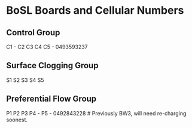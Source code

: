# BoSL Boards and Cellular Numbers
## Control Group
C1 - 
C2
C3
C4
C5 - 0493593237

## Surface Clogging Group
S1
S2
S3
S4
S5

## Preferential Flow Group
P1
P2
P3
P4 - 
P5 - 0492843228 # Previously BW3, will need re-charging soonest.
